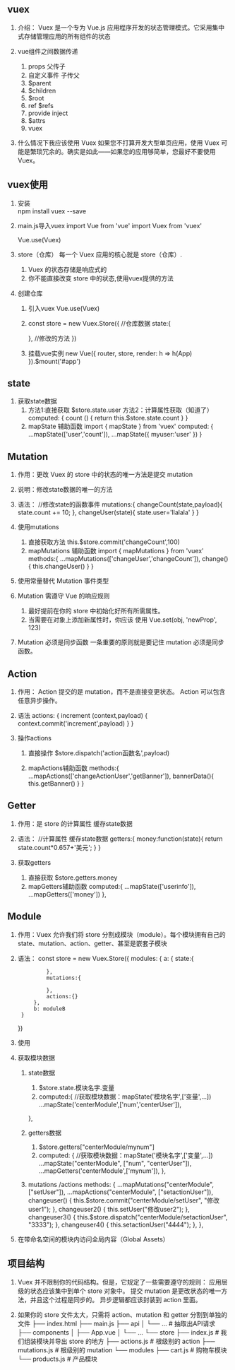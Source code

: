 ## vuex
1. 介绍：
   Vuex 是一个专为 Vue.js 应用程序开发的状态管理模式。它采用集中式存储管理应用的所有组件的状态

2. vue组件之间数据传递
   1. props 父传子
   2. 自定义事件  子传父
   3. $parent 
   4. $children 
   5. $root
   6. ref  $refs
   7. provide inject
   8. $attrs  
   9. vuex 

3. 什么情况下我应该使用 Vuex
   如果您不打算开发大型单页应用，使用 Vuex 可能是繁琐冗余的。确实是如此——如果您的应用够简单，您最好不要使用 Vuex。

## vuex使用
1. 安装     
   npm install vuex --save

2. main.js导入vuex
    import Vue from 'vue'
    import Vuex from 'vuex'

    Vue.use(Vuex)

3. store（仓库） 
    每一个 Vuex 应用的核心就是 store（仓库）.
    1. Vuex 的状态存储是响应式的
    2. 你不能直接改变 store 中的状态,使用vuex提供的方法

4. 创建仓库
   1. 引入vuex  Vue.use(Vuex)
   2. const store = new Vuex.Store({ 
       //仓库数据
        state:{

        },
        //修改的方法
    })
    3. 挂载vue实例
       new Vue({
        router,
        store,
        render: h => h(App)
        }).$mount('#app')

## state 
1. 获取state数据
   1. 方法1:直接获取
       $store.state.user 
      方法2：计算属性获取（知道了）
        computed: {
            count () {
                return this.$store.state.count
            }
        }   
    2. mapState 辅助函数 
       import { mapState } from 'vuex'
       computed: {
           ...mapState(['user','count']),
           ...mapState({
               myuser:'user'
           })
       }

## Mutation
1. 作用：更改 Vuex 的 store 中的状态的唯一方法是提交 mutation
2. 说明：修改state数据的唯一的方法
3. 语法：
   //修改state的函数事件
    mutations:{
        changeCount(state,payload){
            state.count += 10;
        },
        changeUser(state){
            state.user='llalala'
        }
    } 
4. 使用mutations 
    1.  直接获取方法
        this.$store.commit('changeCount',100) 
    2. mapMutations 辅助函数
        import { mapMutations } from 'vuex'
        methods:{
            ...mapMutations(['changeUser','changeCount']),
            change(){
                this.changeUser()
            }
        }
5. 使用常量替代 Mutation 事件类型
   
6. Mutation 需遵守 Vue 的响应规则
   1. 最好提前在你的 store 中初始化好所有所需属性。
   2. 当需要在对象上添加新属性时，你应该 使用 Vue.set(obj, 'newProp', 123)

7. Mutation 必须是同步函数
    一条重要的原则就是要记住 mutation 必须是同步函数。



## Action
1. 作用：
    Action 提交的是 mutation，而不是直接变更状态。
    Action 可以包含任意异步操作。
2. 语法
     actions: {
        increment (context,payload) {
            context.commit('increment',payload)
        }
    }

3. 操作actions 
   1. 直接操作
      $store.dispatch('action函数名',payload)

    2. mapActions辅助函数
       methods:{
            ...mapActions(['changeActionUser','getBanner']),
            bannerData(){
                this.getBanner()
            }
       }


## Getter
1. 作用：是 store 的计算属性 缓存state数据 
2. 语法：
    //计算属性 缓存state数据
    getters:{
        money:function(state){
            return state.count*0.657+'美元';
        }
    }
    
3. 获取getters 
    1. 直接获取
      $store.getters.money 
    2. mapGetters辅助函数
         computed:{
            ...mapState(['userinfo']),
            ...mapGetters(['money'])
        }, 

    
## Module 
1. 作用：Vuex 允许我们将 store 分割成模块（module）。每个模块拥有自己的 state、mutation、action、getter、甚至是嵌套子模块
2. 语法：
  const store = new Vuex.Store({
        modules: {
            a: {
                state:{

                },
                mutations:{

                },
                actions:{}
            },
            b: moduleB
        }
    })

3. 使用


4. 获取模块数据
   1. state数据
      1. $store.state.模块名字.变量
      2. computed:{
            //获取模块数据：mapState('模块名字',['变量',...])
            ...mapState('centerModule',['num','centerUser']),

        },
    
    2. getters数据
       1.  $store.getters["centerModule/mynum"] 
       2.   computed: {
                //获取模块数据：mapState('模块名字',['变量',...])
                ...mapState("centerModule", ["num", "centerUser"]),
                ...mapGetters('centerModule',['mynum']),
            },
    3. mutations /actions
        methods: {
            ...mapMutations("centerModule", ["setUser"]),
            ...mapActions("centerModule", ["setactionUser"]),
            changeuser() {
                this.$store.commit("centerModule/setUser", "修改user1");
            },
            changeuser2() {
                this.setUser("修改user2");
            },
            changeuser3() {
                this.$store.dispatch("centerModule/setactionUser", "3333");
            },
            changeuser4() {
                this.setactionUser("4444");
            },
        },

5. 在带命名空间的模块内访问全局内容（Global Assets）




## 项目结构
1. Vuex 并不限制你的代码结构。但是，它规定了一些需要遵守的规则：
        应用层级的状态应该集中到单个 store 对象中。
        提交 mutation 是更改状态的唯一方法，并且这个过程是同步的。
        异步逻辑都应该封装到 action 里面。

2. 如果你的 store 文件太大，只需将 action、mutation 和 getter 分割到单独的文件
    ├── index.html
    ├── main.js
    ├── api
    │   └── ... # 抽取出API请求
    ├── components
    │   ├── App.vue
    │   └── ...
    └── store
        ├── index.js          # 我们组装模块并导出 store 的地方
        ├── actions.js        # 根级别的 action
        ├── mutations.js      # 根级别的 mutation
        └── modules
            ├── cart.js       # 购物车模块
            └── products.js   # 产品模块
